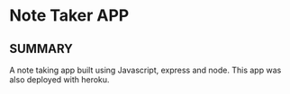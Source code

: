 # Note Taker APP

## SUMMARY
A note taking app built using Javascript, express and node. This app was also deployed with heroku.

